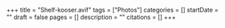 +++
title = "Shelf-kooser.avif"
tags = ["Photos"]
categories = []
startDate = ""
draft = false
pages = []
description = ""
citations = []
+++
